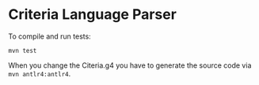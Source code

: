 # Criteria Language Parser

To compile and run tests:
```
mvn test
```

When you change the Citeria.g4 you have to generate the source code via `mvn antlr4:antlr4`.
